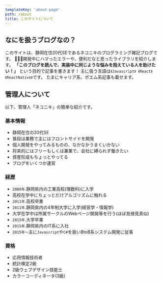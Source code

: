 ```yaml
---
templateKey: 'about-page'
path: /about
title: このサイトについて
---
```

## なにを扱うブログなの？
このサイトは、静岡在住20代SEであるネコニキのプログラミング雑記ブログです。
開発中にハマったエラーや、便利だなと思ったライブラリを紹介します。
**「このブログを読んで、実装中に同じような悩みを抱えている人を助けたい！」** という目的で記事を書きます！
主に扱う言語は`《Javascript》 《React》 《ReactNative》`です。
たまにキャリア系、ポエム系記事も載せます。

## 管理人について
以下、管理人「ネコニキ」の簡単な紹介です。

### 基本情報
- 静岡在住の20代SE
- 普段は業務で主にはフロントサイドを開発
- 個人開発をやってみるものの、なかなかうまくいかない
- 将来的にはフリーもしくは兼業で、会社に縛られず働きたい
- 資産形成もちょっとやってる
- ブログをいくつか運営

### 経歴
- `2008年`.静岡県内の工業高校(理数科)に入学
- 高校在学中にちょっとだけアルゴリズムに触れる
- `2011年`.高校卒業
- `2011年`.静岡県内の4年制大学に入学(経営学・情報学)
- 大学在学中は所属サークルのWebページ開発等を行う(ほぼ見様見真似)
- `2015年`.大学卒業
- `2015年`.静岡県内のIT系に入社
- `2015年〜`主に`Javascript`や`C#`を扱いBtoB系システム開発に従事

### 資格
- 応用情報技術者
- 統計検定2級
- 2級ウェブデザイン技能士
- カラーコーディネータ(3級)